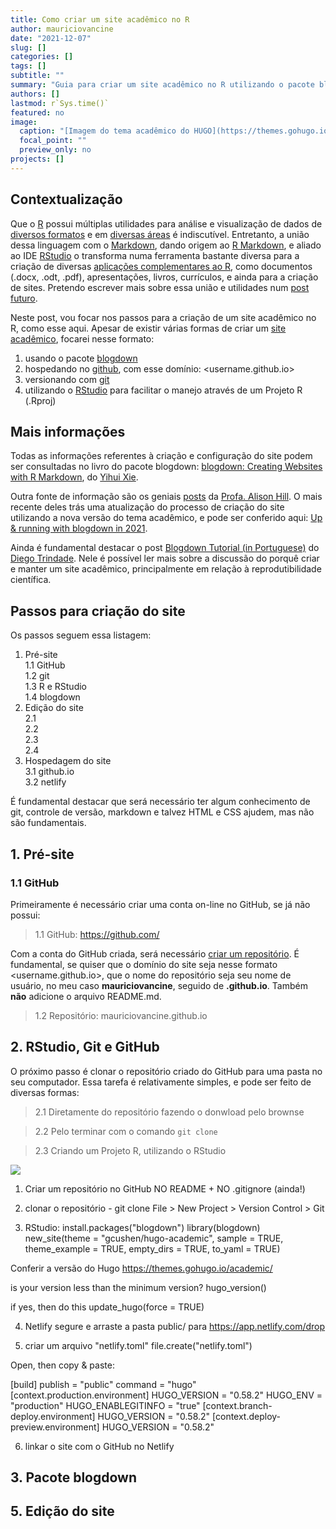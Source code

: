 ```yaml
---
title: Como criar um site acadêmico no R
author: mauriciovancine
date: "2021-12-07"
slug: []
categories: []
tags: []
subtitle: ""
summary: "Guia para criar um site acadêmico no R utilizando o pacote blogdown, GitHub e Hugo"
authors: []
lastmod: r`Sys.time()`
featured: no
image:
  caption: "[Imagem do tema acadêmico do HUGO](https://themes.gohugo.io/academic/)"
  focal_point: ""
  preview_only: no
projects: []
---
```


## Contextualização

Que o [R](https://www.r-project.org/) possui múltiplas utilidades para análise e visualização de dados de [diversos formatos](https://cran.r-project.org/web/views/) e em [diversas áreas](https://data-flair.training/blogs/r-applications/) é indiscutível. Entretanto, a união dessa linguagem com o [Markdown](https://pt.wikipedia.org/wiki/Markdown), dando origem ao [R Markdown](https://rmarkdown.rstudio.com/index.html), e aliado ao IDE [RStudio](https://rstudio.com/products/rstudio/) o transforma numa ferramenta bastante diversa para a criação de diversas [aplicações complementares ao R](https://bookdown.org/yihui/rmarkdown/), como documentos (.docx, .odt, .pdf), apresentações, livros, currículos, e ainda para a criação de sites. Pretendo escrever mais sobre essa união e utilidades num [post futuro](https://mauriciovancine.github.io/pt/post/2020-07-30-rmarkdown/).

Neste post, vou focar nos passos para a criação de um site acadêmico no R, como esse aqui. Apesar de existir várias formas de criar um [site acadêmico](https://wowchemy.com/templates/), focarei nesse formato: 

1. usando o pacote [blogdown](https://cran.r-project.org/web/packages/blogdown/index.html)
1. hospedando no [github](https://github.com/), com esse domínio: <username.github.io> 
1. versionando com [git](https://git-scm.com/)
1. utilizando o [RStudio](https://rstudio.com/products/rstudio/) para facilitar o manejo através de um Projeto R (.Rproj) 

## Mais informações

Todas as informações referentes à criação e configuração do site podem ser consultadas no livro do pacote blogdown: [blogdown: Creating Websites with R Markdown](https://bookdown.org/yihui/blogdown/), do [Yihui Xie](https://yihui.org/). 

Outra fonte de informação são os geniais [posts](https://alison.rbind.io/post/) da [Profa. Alison Hill](https://alison.rbind.io/). O mais recente deles trás uma atualização do processo de criação do site utilizando a nova versão do tema acadêmico, e pode ser conferido aqui: [Up & running with blogdown in 2021](https://alison.rbind.io/post/new-year-new-blogdown/).

Ainda é fundamental destacar o post [Blogdown Tutorial (in Portuguese)](https://diegopftrindade.netlify.app/post/blogdown-tutorial-in-portuguese/) do [Diego Trindade](https://diegopftrindade.netlify.app/). Nele é possível ler mais sobre a discussão do porquê criar e manter um site acadêmico, principalmente em relação à reprodutibilidade científica.

## Passos para criação do site

Os passos seguem essa listagem:

1. Pré-site  
   1.1 GitHub  
   1.2 git  
   1.3 R e RStudio  
   1.4 blogdown  
2. Edição do site  
   2.1  
   2.2  
   2.3  
   2.4  
3. Hospedagem do site  
   3.1 github.io  
   3.2 netlify


É fundamental destacar que será necessário ter algum conhecimento de git, controle de versão, markdown e talvez HTML e CSS ajudem, mas não são fundamentais.

## 1. Pré-site

### 1.1 GitHub

Primeiramente é necessário criar uma conta on-line no GitHub, se já não possui:

> 1.1 GitHub: <https://github.com/>

Com a conta do GitHub criada, será necessário [criar um
repositório](https://help.github.com/pt/github/getting-started-with-github/create-a-repo). É fundamental, se quiser que o domínio do site seja nesse formato <username.github.io>, que o nome do repositório seja seu nome de usuário, no meu caso **mauriciovancine**, seguido de **.github.io**. Também **não** adicione o arquivo README.md.

> 1.2 Repositório: mauriciovancine.github.io

## 2. RStudio, Git e GitHub

O próximo passo é clonar o repositório criado do GitHub para uma pasta no seu computador. Essa tarefa é relativamente simples, e pode ser feito de diversas formas:

> 2.1 Diretamente do repositório fazendo o donwload pelo brownse

> 2.2 Pelo terminar com o comando `git clone`

> 2.3 Criando um Projeto R, utilizando o RStudio


![](criar_repositorio.png)

1.  Criar um repositório no GitHub NO README + NO .gitignore (ainda!)

2.  clonar o repositório - git clone File \> New Project \> Version
    Control \> Git

3.  RStudio: install.packages("blogdown") library(blogdown)
    new_site(theme = "gcushen/hugo-academic", sample = TRUE,
    theme_example = TRUE, empty_dirs = TRUE, to_yaml = TRUE)

Conferir a versão do Hugo <https://themes.gohugo.io/academic/>

is your version less than the minimum version? hugo_version()

if yes, then do this update_hugo(force = TRUE)

4.  Netlify segure e arraste a pasta public/ para
    <https://app.netlify.com/drop>

5.  criar um arquivo "netlify.toml" file.create("netlify.toml")

Open, then copy & paste:

[build] publish = "public" command = "hugo"
[context.production.environment] HUGO_VERSION = "0.58.2" HUGO_ENV =
"production" HUGO_ENABLEGITINFO = "true"
[context.branch-deploy.environment] HUGO_VERSION = "0.58.2"
[context.deploy-preview.environment] HUGO_VERSION = "0.58.2"

6.  linkar o site com o GitHub no Netlify

## 3. Pacote blogdown


## 5. Edição do site
